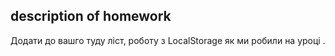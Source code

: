 ## description of homework

Додати до вашго туду ліст, роботу з LocalStorage як ми робили на уроці .